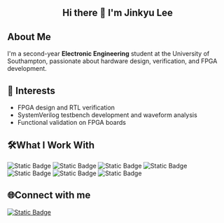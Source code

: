 <h2 align="center">Hi there 👋 I'm Jinkyu Lee</h2>


## About Me
I'm a second-year **Electronic Engineering** student at the University of Southampton, passionate about hardware design, verification, and FPGA development.


## 🚀 Interests
- FPGA design and RTL verification
- SystemVerilog testbench development and waveform analysis
- Functional validation on FPGA boards

  
## 🛠What I Work With
![Static Badge](https://img.shields.io/badge/Verilog-blue)
![Static Badge](https://img.shields.io/badge/SystemVerilog-inactive) 
![Static Badge](https://img.shields.io/badge/C-purple)
![Static Badge](https://img.shields.io/badge/GTKWave-grey) 
![Static Badge](https://img.shields.io/badge/ModelSim-yellow)
![Static Badge](https://img.shields.io/badge/Vivado-green)
![Static Badge](https://img.shields.io/badge/Xilinx%20Artix--7-orange)

## 🌐Connect with me
[![Static Badge](https://img.shields.io/badge/Linkedin-blue)](https://www.linkedin.com/in/jinkyu-lee-a8541124a)


